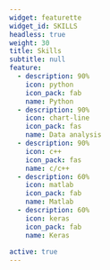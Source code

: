 ```yaml
---
widget: featurette
widget_id: SKILLS
headless: true
weight: 30
title: Skills
subtitle: null
feature:
  - description: 90%
    icon: python
    icon_pack: fab
    name: Python
  - description: 90%
    icon: chart-line
    icon_pack: fas
    name: Data analysis
  - description: 90%
    icon: c++
    icon_pack: fas
    name: c/c++
  - description: 60%
    icon: matlab
    icon_pack: fab
    name: Matlab
  - description: 60%
    icon: keras
    icon_pack: fab
    name: Keras
  
active: true
---
```

